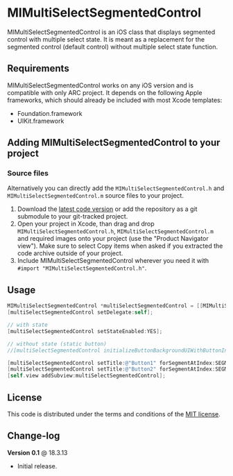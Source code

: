# MIMultiSelectSegmentedControl

MIMultiSelectSegmentedControl is an iOS class that displays segmented control with multiple select state. It is meant as a replacement for the segmented control (default control) without multiple select state function. 

## Requirements

MIMultiSelectSegmentedControl works on any iOS version and is compatible with only ARC project. It depends on the following Apple frameworks, which should already be included with most Xcode templates:

* Foundation.framework
* UIKit.framework

## Adding MIMultiSelectSegmentedControl to your project

### Source files

Alternatively you can directly add the `MIMultiSelectSegmentedControl.h` and `MIMultiSelectSegmentedControl.m` source files to your project.

1. Download the [latest code version](https://github.com/matej/MIMultiSelectSegmentedControl/archive/master.zip) or add the repository as a git submodule to your git-tracked project. 
2. Open your project in Xcode, than drag and drop `MIMultiSelectSegmentedControl.h`, `MIMultiSelectSegmentedControl.m` and required images onto your project (use the "Product Navigator view"). Make sure to select Copy items when asked if you extracted the code archive outside of your project. 
3. Include MIMultiSelectSegmentedControl wherever you need it with `#import "MIMultiSelectSegmentedControl.h"`.

## Usage

```objective-c
MIMultiSelectSegmentedControl *multiSelectSegmentedControl = [[MIMultiSelectSegmentedControl alloc] initWithFrame:CGRectMake(10.0f, 10.0f, 120.0f, 29.0f)];
[multiSelectSegmentedControl setDelegate:self];

// with state
[multiSelectSegmentedControl setStateEnabled:YES];

// without state (static button)
//[multiSelectSegmentedControl initializeButtonBackgroundUIWithButtonIndex:SEGMENT_LEFT withStateEnabled:NO andType:SEGMENT_TYPE_NAV_WHITE];

[multiSelectSegmentedControl setTitle:@"Button1" forSegmentAtIndex:SEGMENT_LEFT];
[multiSelectSegmentedControl setTitle:@"Button2" forSegmentAtIndex:SEGMENT_RIGHT];
[self.view addSubview:multiSelectSegmentedControl];
```


## License

This code is distributed under the terms and conditions of the [MIT license](LICENSE). 

## Change-log

**Version 0.1** @ 18.3.13

- Initial release.